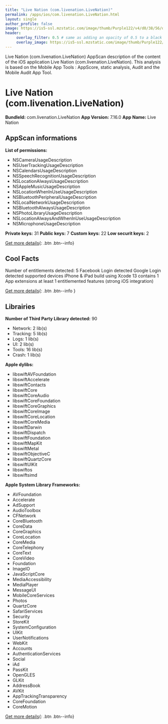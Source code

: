 ```yaml
---
title: "Live Nation (com.livenation.LiveNation)"
permalink: /apps/ios/com.livenation.LiveNation.html
layout: single
author_profile: false
image: https://is5-ssl.mzstatic.com/image/thumb/Purple122/v4/d0/38/56/d0385682-e9ce-272e-aca7-2e34b5ecc16d/AppIcon-0-0-1x_U007emarketing-0-0-0-7-0-0-sRGB-0-0-0-GLES2_U002c0-512MB-85-220-0-0.png/512x512bb.jpg
header: 
     overlay_filter: 0.5 # same as adding an opacity of 0.5 to a black background
     overlay_image: https://is5-ssl.mzstatic.com/image/thumb/Purple122/v4/d0/38/56/d0385682-e9ce-272e-aca7-2e34b5ecc16d/AppIcon-0-0-1x_U007emarketing-0-0-0-7-0-0-sRGB-0-0-0-GLES2_U002c0-512MB-85-220-0-0.png/512x512bb.jpg
---
```

Live Nation (com.livenation.LiveNation) AppScan description of the content of the iOS application Live Nation (com.livenation.LiveNation). This analysis is based on the Mobile App Tools : AppScore, static analysis, Audit and the Mobile Audit App Tool.

# Live Nation (com.livenation.LiveNation)

**BundleId:** com.livenation.LiveNation
**App Version:** 7.16.0
**App Name:** Live Nation


## AppScan informations 

**List of permissions:** 
- NSCameraUsageDescription
- NSUserTrackingUsageDescription
- NSCalendarsUsageDescription
- NSSpeechRecognitionUsageDescription
- NSLocationAlwaysUsageDescription
- NSAppleMusicUsageDescription
- NSLocationWhenInUseUsageDescription
- NSBluetoothPeripheralUsageDescription
- NSLocalNetworkUsageDescription
- NSBluetoothAlwaysUsageDescription
- NSPhotoLibraryUsageDescription
- NSLocationAlwaysAndWhenInUseUsageDescription
- NSMicrophoneUsageDescription
  
  
**Private keys:** 31
**Public keys:** 7
**Custom keys:** 22
**Low securit keys:** 2
  
[Get more details](/pricing.html){: .btn .btn--info}

## Cool Facts

Number of entitlements detected: 5
Facebook Login detected
Google Login detected
supported devices iPhone & iPad
build using Xcode 13
contains 1 App extensions
at least 1 entitlemented features (strong iOS integration)
  
[Get more details](/pricing.html){: .btn .btn--info }

## Librairies 
**Number of Third Party Library detected:** 90
- Network: 2 lib(s)
- Tracking: 5 lib(s)
- Logs: 1 lib(s)
- UI: 2 lib(s)
- Tools: 16 lib(s)
- Crash: 1 lib(s)


**Apple dylibs:**
- libswiftAVFoundation
- libswiftAccelerate
- libswiftContacts
- libswiftCore
- libswiftCoreAudio
- libswiftCoreFoundation
- libswiftCoreGraphics
- libswiftCoreImage
- libswiftCoreLocation
- libswiftCoreMedia
- libswiftDarwin
- libswiftDispatch
- libswiftFoundation
- libswiftMapKit
- libswiftMetal
- libswiftObjectiveC
- libswiftQuartzCore
- libswiftUIKit
- libswiftos
- libswiftsimd


**Apple System Library Frameworks:**
- AVFoundation
- Accelerate
- AdSupport
- AudioToolbox
- CFNetwork
- CoreBluetooth
- CoreData
- CoreGraphics
- CoreLocation
- CoreMedia
- CoreTelephony
- CoreText
- CoreVideo
- Foundation
- ImageIO
- JavaScriptCore
- MediaAccessibility
- MediaPlayer
- MessageUI
- MobileCoreServices
- Photos
- QuartzCore
- SafariServices
- Security
- StoreKit
- SystemConfiguration
- UIKit
- UserNotifications
- WebKit
- Accounts
- AuthenticationServices
- Social
- iAd
- PassKit
- OpenGLES
- GLKit
- AddressBook
- AVKit
- AppTrackingTransparency
- CoreFoundation
- CoreMotion


  
[Get more details](/pricing.html){: .btn .btn--info}


